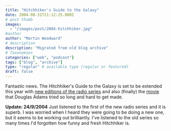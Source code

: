```yaml
---
title: "Hitchhiker's Guide to the Galaxy"
date: 2004-08-31T21:12:25.000Z
# post thumb
images:
  - "/images/post/2004-hitchhiker.jpg"
#author
author: "Martin Woodward"
# description
description: "Migrated from old blog archive"
# Taxonomies
categories: ["web", "podcast"]
tags: ["blog", "archive"]
type: "regular" # available type (regular or featured)
draft: false
---
```


Fantastic news. The Hitchhiker's Guide to the Galaxy is set to be extended this year with [new editions of the radio series](http://www.bbc.co.uk/radio4/hitchhikers/newseries.shtml) and also (finally) the [movie](http://hitchhikers.movies.go.com/) that Douglas Adams tried so long and hard to get made.

**Update: 24/9/2004** Just listened to the first of the new radio series and it is superb. I was worried when I heard they were going to be doing a new one, but it seems to be working out brilliantly. I've listened to the old series so many times I'd forgotten how funny and fresh Hitchhiker is.
